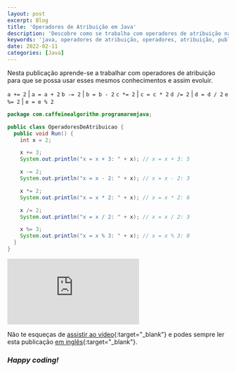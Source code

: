 ```yaml
---
layout: post
excerpt: Blog
title: 'Operadores de Atribuição em Java'
description: 'Descobre como se trabalha com operadores de atribuição na linguagem de programação Java. Obtém respostas às tuas dúvidas com a teoria e os exemplos apresentados.'
keywords: 'java, operadores de atribuição, operadores, atribuição, publicação'
date: 2022-02-11
categories: [Java]
---
```


Nesta publicação aprende-se a trabalhar com operadores de atribuição para que se possa usar esses mesmos conhecimentos e assim evoluir.

`a += 2` | `a = a + 2`
`b -= 2` | `b = b - 2`
`c *= 2` | `c = c * 2`
`d /= 2` | `d = d / 2`
`e %= 2` | `e = e % 2`

```java
package com.caffeinealgorithm.programaremjava;

public class OperadoresDeAtribuicao {
  public void Run() {
    int x = 2;

    x += 3;
    System.out.println("x = x + 3: " + x); // x = x + 3: 5

    x -= 2;
    System.out.println("x = x - 2: " + x); // x = x - 2: 3

    x *= 2;
    System.out.println("x = x * 2: " + x); // x = x * 2: 6

    x /= 2;
    System.out.println("x = x / 2: " + x); // x = x / 2: 3

    x %= 3;
    System.out.println("x = x % 3: " + x); // x = x % 3: 0
  }
}
```

<div class="video-container">
  <iframe src="https://www.youtube.com/embed/GQVf0VwJh9c" frameborder="0" allowfullscreen></iframe>
</div>

Não te esqueças de [assistir ao vídeo](https://youtu.be/GQVf0VwJh9c){:target="\_blank"} e podes sempre ler esta publicação [em inglês](https://nelsonsilvadev.com/blog/20220211/assignment-operators-in-java/){:target="\_blank"}.

### _Happy coding!_
